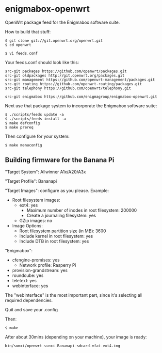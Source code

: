 enigmabox-openwrt
=================

OpenWrt package feed for the Enigmabox software suite.

How to build that stuff:

    $ git clone git://git.openwrt.org/openwrt.git
    $ cd openwrt

    $ vi feeds.conf

Your feeds.conf should look like this:

    src-git packages https://github.com/openwrt/packages.git
    src-git oldpackages http://git.openwrt.org/packages.git
    src-git management https://github.com/openwrt-management/packages.git
    src-git routing https://github.com/openwrt-routing/packages.git
    src-git telephony https://github.com/openwrt/telephony.git

    src-git enigmabox https://github.com/enigmagroup/enigmabox-openwrt.git

Next use that package system to incorporate the Enigmabox software suite:

    $ ./scripts/feeds update -a
    $ ./scripts/feeds install -a
    $ make defconfig
    $ make prereq

Then configure for your system:

    $ make menuconfig

## Building firmware for the Banana Pi

"Target System": Allwinner A1x/A20/A3x

"Target Profile": Bananapi

"Target Images": configure as you please. Example:
* Root filesystem images:
  * ext4: yes
    * Maximum number of inodes in root filesystem: 200000
    * Create a journaling filesystem: yes
  * GZip images: no
* Image Options:
  * Root filesystem partition size (in MB): 3600
  * Include kernel in root filesystem: yes
  * Include DTB in root filesystem: yes

"Enigmabox":
* cfengine-promises: yes
  * Network profile: Rasperry Pi
* provision-grandstream: yes
* roundcube: yes
* teletext: yes
* webinterface: yes

The "webinterface" is the most important part, since it's selecting all required dependencies.

Quit and save your .config

Then:

    $ make

After about 30mins (depending on your machine), your image is ready:

    bin/sunxi/openwrt-sunxi-Bananapi-sdcard-vfat-ext4.img

